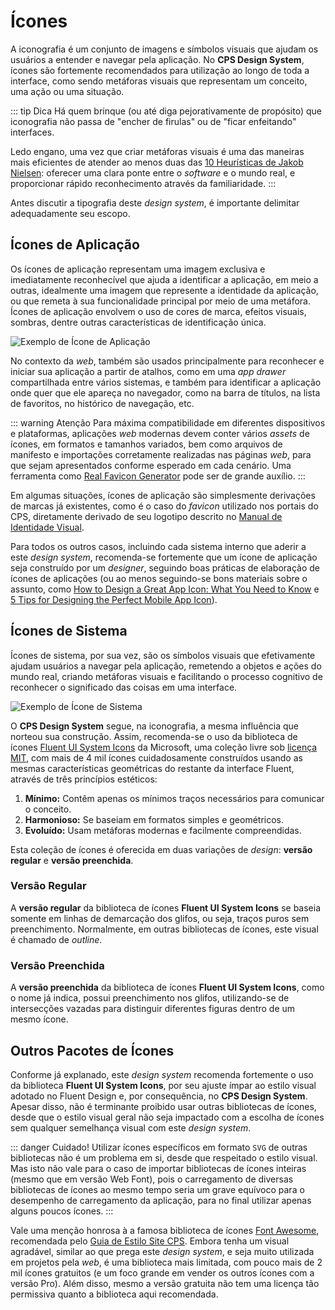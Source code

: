 # Ícones

A iconografia é um conjunto de imagens e símbolos visuais que ajudam os usuários a entender e navegar pela aplicação. No **CPS Design System**, ícones são fortemente recomendados para utilização ao longo de toda a interface, como sendo metáforas visuais que representam um conceito, uma ação ou uma situação.

::: tip Dica
Há quem brinque (ou até diga pejorativamente de propósito) que iconografia não passa de "encher de firulas" ou de "ficar enfeitando" interfaces.

Ledo engano, uma vez que criar metáforas visuais é uma das maneiras mais eficientes de atender ao menos duas das [10 Heurísticas de Jakob Nielsen](https://www.nngroup.com/articles/ten-usability-heuristics/): oferecer uma clara ponte entre o _software_ e o mundo real, e proporcionar rápido reconhecimento através da familiaridade.
:::

Antes discutir a tipografia deste _design system_, é importante delimitar adequadamente seu escopo.

## Ícones de Aplicação

Os ícones de aplicação representam uma imagem exclusiva e imediatamente reconhecível que ajuda a identificar a aplicação, em meio a outras, idealmente uma imagem que represente a identidade da aplicação, ou que remeta à sua funcionalidade principal por meio de uma metáfora. Ícones de aplicação envolvem o uso de cores de marca, efeitos visuais, sombras, dentre outras características de identificação única.

![Exemplo de Ícone de Aplicação](~@source/assets/images/icons-sample-application.png)

No contexto da _web_, também são usados principalmente para reconhecer e iniciar sua aplicação a partir de atalhos, como em uma _app drawer_ compartilhada entre vários sistemas, e também para identificar a aplicação onde quer que ele apareça no navegador, como na barra de títulos, na lista de favoritos, no histórico de navegação, etc.

::: warning Atenção
Para máxima compatibilidade em diferentes dispositivos e plataformas, aplicações _web_ modernas devem conter vários _assets_ de ícones, em formatos e tamanhos variados, bem como arquivos de manifesto e importações corretamente realizadas nas páginas _web_, para que sejam apresentados conforme esperado em cada cenário. Uma ferramenta como [Real Favicon Generator](https://realfavicongenerator.net/) pode ser de grande auxílio.
:::

Em algumas situações, ícones de aplicação são simplesmente derivações de marcas já existentes, como é o caso do _favicon_ utilizado nos portais do CPS, diretamente derivado de seu logotipo descrito no [Manual de Identidade Visual](https://www.cps.sp.gov.br/asscom/manuais-assessoria-de-comunicacao/).

Para todos os outros casos, incluindo cada sistema interno que aderir a este _design system_, recomenda-se fortemente que um ícone de aplicação seja construído por um _designer_, seguindo boas práticas de elaboração de ícones de aplicações (ou ao menos seguindo-se bons materiais sobre o assunto, como [How to Design a Great App Icon: What You Need to Know](https://www.shopify.com/partners/blog/app-icon) e [5 Tips for Designing the Perfect Mobile App Icon](https://uplandsoftware.com/localytics/resources/blog/tips-for-designing-the-perfect-mobile-app-icon/)).

## Ícones de Sistema

Ícones de sistema, por sua vez, são os símbolos visuais que efetivamente ajudam usuários a navegar pela aplicação, remetendo a objetos e ações do mundo real, criando metáforas visuais e facilitando o processo cognitivo de reconhecer o significado das coisas em uma interface.

![Exemplo de Ícone de Sistema](~@source/assets/images/icons-sample-system.png)

O **CPS Design System** segue, na iconografia, a mesma influência que norteou sua construção. Assim, recomenda-se o uso da biblioteca de ícones [Fluent UI System Icons](https://github.com/microsoft/fluentui-system-icons) da Microsoft, uma coleção livre sob [licença MIT](https://github.com/microsoft/fluentui-system-icons/blob/master/LICENSE), com mais de 4 mil ícones cuidadosamente construídos usando as mesmas características geométricas do restante da interface Fluent, através de três princípios estéticos:

1. **Mínimo:** Contêm apenas os mínimos traços necessários para comunicar o conceito.
2. **Harmonioso:** Se baseiam em formatos simples e geométricos.
3. **Evoluído:** Usam metáforas modernas e facilmente compreendidas.

Esta coleção de ícones é oferecida em duas variações de _design_: **versão regular** e **versão preenchida**.

### Versão Regular

A **versão regular** da biblioteca de ícones **Fluent UI System Icons** se baseia somente em linhas de demarcação dos glifos, ou seja, traços puros sem preenchimento. Normalmente, em outras bibliotecas de ícones, este visual é chamado de _outline_.

<IconsShowcase version="regular" />

### Versão Preenchida

A **versão preenchida** da biblioteca de ícones **Fluent UI System Icons**, como o nome já indica, possui preenchimento nos glifos, utilizando-se de intersecções vazadas para distinguir diferentes figuras dentro de um mesmo ícone.

<IconsShowcase version="filled" />

## Outros Pacotes de Ícones

Conforme já explanado, este _design system_ recomenda fortemente o uso da biblioteca **Fluent UI System Icons**, por seu ajuste ímpar ao estilo visual adotado no Fluent Design e, por consequência, no **CPS Design System**. Apesar disso, não é terminante proibido usar outras bibliotecas de ícones, desde que o estilo visual geral não seja impactado com a escolha de ícones sem qualquer semelhança visual com este _design system_.

::: danger Cuidado!
Utilizar ícones específicos em formato `SVG` de outras bibliotecas não é um problema em si, desde que respeitado o estilo visual. Mas isto não vale para o caso de importar bibliotecas de ícones inteiras (mesmo que em versão Web Font), pois o carregamento de diversas bibliotecas de ícones ao mesmo tempo seria um grave equívoco para o desempenho de carregamento da aplicação, para no final utilizar apenas alguns poucos ícones.
:::

Vale uma menção honrosa à a famosa biblioteca de ícones [Font Awesome](https://fontawesome.com/), recomendada pelo [Guia de Estilo Site CPS](https://cps.sp.gov.br/guia-estilo/). Embora tenha um visual agradável, similar ao que prega este _design system_, e seja muito utilizada em projetos pela _web_, é uma biblioteca mais limitada, com pouco mais de 2 mil ícones gratuitos (e um foco grande em vender os outros ícones com a versão Pro). Além disso, mesmo a versão gratuita não tem uma licença tão permissiva quanto a biblioteca aqui recomendada.
